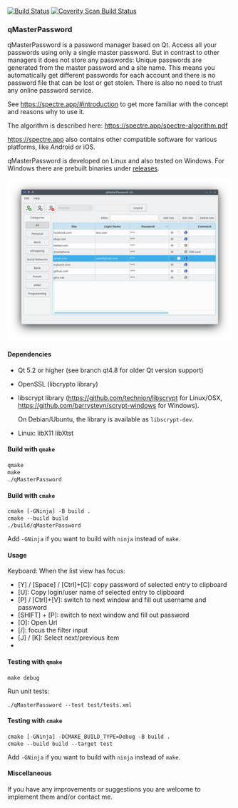 [![Build Status](https://travis-ci.org/bkueng/qMasterPassword.svg)](https://travis-ci.org/bkueng/qMasterPassword)
[![Coverity Scan Build Status](https://scan.coverity.com/projects/4067/badge.svg)](https://scan.coverity.com/projects/4067)

### qMasterPassword

qMasterPassword is a password manager based on Qt. Access all your passwords
using only a single master password. But in contrast to other managers it does
not store any passwords: Unique passwords are generated from the master password
and a site name. This means you automatically get different passwords for each
account and there is no password file that can be lost or get stolen. There is
also no need to trust any online password service.

See https://spectre.app/#introduction to get more familiar with the concept
and reasons why to use it.

The algorithm is described here: 
https://spectre.app/spectre-algorithm.pdf

https://spectre.app also contains other compatible software for various platforms, like
Android or iOS.

qMasterPassword is developed on Linux and also tested on Windows. For Windows
there are prebuilt binaries under
[releases](https://github.com/bkueng/qMasterPassword/releases).

![screenshot](screenshots/main_window.png)


#### Dependencies
* Qt 5.2 or higher (see branch qt4.8 for older Qt version support)
* OpenSSL (libcrypto library)
* libscrypt library (https://github.com/technion/libscrypt for Linux/OSX,
  https://github.com/barrysteyn/scrypt-windows for Windows).

  On Debian/Ubuntu, the library is available as `libscrypt-dev`.
* Linux: libX11 libXtst


#### Build with `qmake`
```shell
qmake
make
./qMasterPassword
```


#### Build with `cmake`
```shell
cmake [-GNinja] -B build .
cmake --build build
./build/qMasterPassword
```

Add `-GNinja` if you want to build with `ninja` instead of `make`.


#### Usage
Keyboard: When the list view has focus:
- [Y] / [Space] / [Ctrl]+[C]: copy password of selected entry to clipboard
- [U]: Copy login/user name of selected entry to clipboard
- [P] / [Ctrl]+[V]: switch to next window and fill out username and password
- [SHIFT] + [P]: switch to next window and fill out password
- [O]: Open Url
- [/]: focus the filter input
- [J] / [K]: Select next/previous item
- [Q]: Logout


#### Testing with `qmake`
```shell
make debug
```

Run unit tests:  
```shell
./qMasterPassword --test test/tests.xml
```


#### Testing with `cmake`
```shell
cmake [-GNinja] -DCMAKE_BUILD_TYPE=Debug -B build .
cmake --build build --target test
```

Add `-GNinja` if you want to build with `ninja` instead of `make`.


#### Miscellaneous
If you have any improvements or suggestions you are welcome to implement them
and/or contact me.
